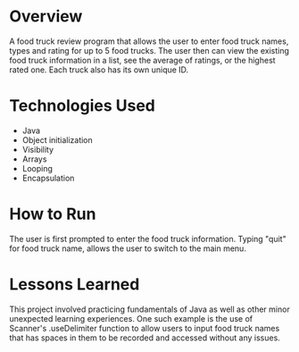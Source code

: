 # Overview
A food truck review program that allows the user to enter food truck names, types and rating for up to 5 food trucks. The user then can view the existing food truck information in a list, see the average of ratings, or the highest rated one. Each truck also has its own unique ID.

# Technologies Used
- Java
- Object initialization
- Visibility
- Arrays
- Looping
- Encapsulation

# How to Run
The user is first prompted to enter the food truck information. Typing "quit" for food truck name, allows the user to switch to the main menu.

# Lessons Learned
This project involved practicing fundamentals of Java as well as other minor unexpected learning experiences. One such example is the use of Scanner's .useDelimiter function to allow users to input food truck names that has spaces in them to be recorded and accessed without any issues.
